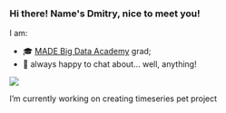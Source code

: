 ### Hi there! Name's Dmitry, nice to meet you!

I am:
* 🎓 [MADE Big Data Academy](https://data.vk.company/) grad;
* 🔭 always happy to chat about... well, anything!

![](https://komarev.com/ghpvc/?username=KatyKasilina&label=Magic+Counter&color=blue&style=plastic)

I’m currently working on creating timeseries pet project

<!--
**KatyKasilina/KatyKasilina** is a ✨ _special_ ✨ repository because its `README.md` (this file) appears on your GitHub profile.

Here are some ideas to get you started:

- 🔭 I’m currently working on ...
- 🌱 I’m currently learning ...
- 👯 I’m looking to collaborate on ...
- 🤔 I’m looking for help with ...
- 💬 Ask me about ...
- 📫 How to reach me: ...
- 😄 Pronouns: ...
- ⚡ Fun fact: ...
-->
